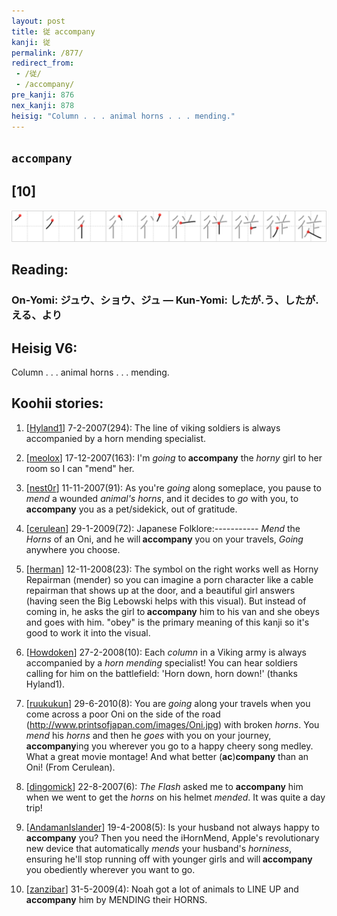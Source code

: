 ```yaml
---
layout: post
title: 従 accompany
kanji: 従
permalink: /877/
redirect_from:
 - /従/
 - /accompany/
pre_kanji: 876
nex_kanji: 878
heisig: "Column . . . animal horns . . . mending."
---
```


## `accompany`

## [10]

<div class="stroke"><img src="../images/E5BE93.png" /></div>

## Reading:

### On-Yomi: ジュウ、ショウ、ジュ &mdash; Kun-Yomi: したが.う、したが.える、より

## Heisig V6:

Column . . . animal horns . . . mending.

## Koohii stories:

1) [<a href="http://kanji.koohii.com/profile/Hyland1">Hyland1</a>] 7-2-2007(294): The line of viking soldiers is always accompanied by a horn mending specialist.

2) [<a href="http://kanji.koohii.com/profile/meolox">meolox</a>] 17-12-2007(163): I&#039;m <em>going</em> to<strong> accompany</strong> the <em>horny</em> girl to her room so I can &quot;mend&quot; her.

3) [<a href="http://kanji.koohii.com/profile/nest0r">nest0r</a>] 11-11-2007(91): As you&#039;re <em>going</em> along someplace, you pause to <em>mend</em> a wounded <em>animal&#039;s horns</em>, and it decides to <em>go</em> with you, to<strong> accompany</strong> you as a pet/sidekick, out of gratitude.

4) [<a href="http://kanji.koohii.com/profile/cerulean">cerulean</a>] 29-1-2009(72): Japanese Folklore:----------- <em>Mend</em> the <em>Horns</em> of an Oni, and he will<strong> accompany</strong> you on your travels, <em>Going</em> anywhere you choose.

5) [<a href="http://kanji.koohii.com/profile/herman">herman</a>] 12-11-2008(23): The symbol on the right works well as Horny Repairman (mender) so you can imagine a porn character like a cable repairman that shows up at the door, and a beautiful girl answers (having seen the Big Lebowski helps with this visual). But instead of coming in, he asks the girl to<strong> accompany</strong> him to his van and she obeys and goes with him. &quot;obey&quot; is the primary meaning of this kanji so it&#039;s good to work it into the visual.

6) [<a href="http://kanji.koohii.com/profile/Howdoken">Howdoken</a>] 27-2-2008(10): Each <em>column</em> in a Viking army is always accompanied by a <em>horn</em> <em>mending</em> specialist! You can hear soldiers calling for him on the battlefield: &#039;Horn down, horn down!&#039; (thanks Hyland1).

7) [<a href="http://kanji.koohii.com/profile/ruukukun">ruukukun</a>] 29-6-2010(8): You are <em>going</em> along your travels when you come across a poor Oni on the side of the road (<a href="http://www.printsofjapan.com/images/Oni.jpg">http://www.printsofjapan.com/images/Oni.jpg</a>) with broken <em>horns</em>. You <em>mend</em> his <em>horns</em> and then he <em>goes</em> with you on your journey, <strong>accompany</strong>ing you wherever you go to a happy cheery song medley. What a great movie montage! And what better (<strong>ac</strong>)<strong>company</strong> than an Oni! (From Cerulean).

8) [<a href="http://kanji.koohii.com/profile/dingomick">dingomick</a>] 22-8-2007(6): <em>The Flash</em> asked me to <strong>accompany</strong> him when we went to get the <em>horns</em> on his helmet <em>mended</em>. It was quite a day trip!

9) [<a href="http://kanji.koohii.com/profile/AndamanIslander">AndamanIslander</a>] 19-4-2008(5): Is your husband not always happy to<strong> accompany</strong> you? Then you need the iHornMend, Apple&#039;s revolutionary new device that automatically <em>mends</em> your husband&#039;s <em>horniness</em>, ensuring he&#039;ll stop running off with younger girls and will<strong> accompany</strong> you obediently wherever you want to go.

10) [<a href="http://kanji.koohii.com/profile/zanzibar">zanzibar</a>] 31-5-2009(4): Noah got a lot of animals to LINE UP and<strong> accompany</strong> him by MENDING their HORNS.
